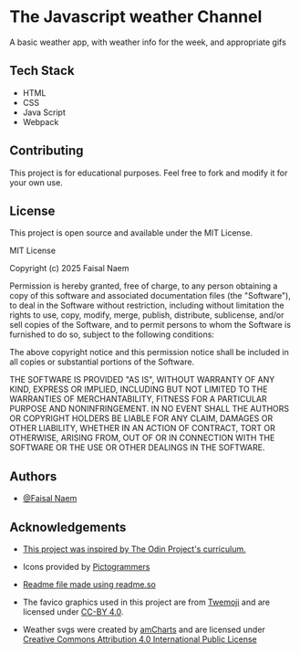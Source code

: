 
# The Javascript weather Channel

A basic weather app, with weather info for the week, and appropriate gifs



## Tech Stack

- HTML
- CSS
- Java Script
- Webpack


## Contributing

This project is for educational purposes. Feel free to fork and modify it for your own use.



## License

This project is open source and available under the MIT License.

MIT License

Copyright (c) 2025 Faisal Naem

Permission is hereby granted, free of charge, to any person obtaining a copy of this software and associated documentation files (the "Software"), to deal in the Software without restriction, including without limitation the rights to use, copy, modify, merge, publish, distribute, sublicense, and/or sell copies of the Software, and to permit persons to whom the Software is furnished to do so, subject to the following conditions:

The above copyright notice and this permission notice shall be included in all copies or substantial portions of the Software.

THE SOFTWARE IS PROVIDED "AS IS", WITHOUT WARRANTY OF ANY KIND, EXPRESS OR IMPLIED, INCLUDING BUT NOT LIMITED TO THE WARRANTIES OF MERCHANTABILITY, FITNESS FOR A PARTICULAR PURPOSE AND NONINFRINGEMENT. IN NO EVENT SHALL THE AUTHORS OR COPYRIGHT HOLDERS BE LIABLE FOR ANY CLAIM, DAMAGES OR OTHER LIABILITY, WHETHER IN AN ACTION OF CONTRACT, TORT OR OTHERWISE, ARISING FROM, OUT OF OR IN CONNECTION WITH THE SOFTWARE OR THE USE OR OTHER DEALINGS IN THE SOFTWARE.


## Authors

- [@Faisal Naem](https://github.com/MrBonedud)


## Acknowledgements

 - [This project was inspired by The Odin Project's curriculum.](https://www.theodinproject.com/)
 - Icons provided by [Pictogrammers](https://pictogrammers.com/library/mdi/)
 - [Readme file made using readme.so](https://readme.so/editor)
- The favico graphics used in this project are from [Twemoji](https://twemoji.twitter.com/) and are licensed under [CC-BY 4.0](https://creativecommons.org/licenses/by/4.0/).

- Weather svgs  were created by [amCharts](https://www.amcharts.com/) and are licensed under [Creative Commons Attribution 4.0 International Public License](https://creativecommons.org/licenses/by/4.0/)
